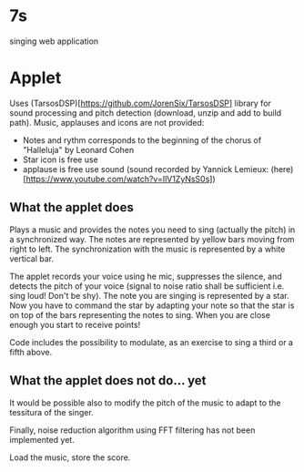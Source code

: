 # 7s
singing web application

# Applet

Uses (TarsosDSP)[https://github.com/JorenSix/TarsosDSP] library for sound processing and pitch detection (download, unzip and add to build path).
Music, applauses and icons are not provided:

 - Notes and rythm corresponds to the beginning of the chorus of "Halleluja" by Leonard Cohen
 - Star icon is free use
 - applause is free use sound (sound recorded by Yannick Lemieux: (here)[https://www.youtube.com/watch?v=IlV1ZyNsS0s])

## What the applet does

Plays a music and provides the notes you need to sing (actually the pitch) in a synchronized way. The notes are represented by yellow bars moving from right to left. The synchronization with the music is represented by a white vertical bar.

The applet records your voice using he mic, suppresses the silence, and detects the pitch of your voice (signal to noise ratio shall be sufficient i.e. sing loud! Don't be shy). The note you are singing is represented by a star. Now you have to command the star by adapting your note so that the star is on top of the bars representing the notes to sing. When you are close enough you start to receive points!

Code includes the possibility to modulate, as an exercise to sing a third or a fifth above.

## What the applet does not do... yet

It would be possible also to modify the pitch of the music to adapt to the tessitura of the singer.

Finally, noise reduction algorithm using FFT filtering has not been implemented yet.

Load the music, store the score.

